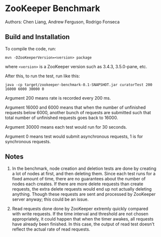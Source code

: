 # ZooKeeper Benchmark

Authors: Chen Liang, Andrew Ferguson, Rodrigo Fonseca

## Build and Installation

To compile the code, run: 

	mvn -DZooKeeperVersion=<version> package

where `<version>` is a ZooKeeper version such as 3.4.3, 3.5.0-pane, etc.

After this, to run the test, run like this:

	java -cp target/zookeeper-benchmark-0.1-SNAPSHOT.jar curatorTest 200 16000 6000 30000 0

Argument 200 means rate is recorded every 200 ms.

Argument 16000 and 6000 means that when the number of unfinished requests below 
6000, another bunch of requests are submitted such that total number of 
unfinished requests goes back to 16000.

Argument 30000 means each test would run for 30 seconds.

Argument 0 means test would submit asynchronous requests, 1 is for synchronous 
requests.

## Notes

1. In the benchmark, node creation and deletion tests are done by creating a lot
of nodes at first, and then deleting them. Since each test runs for a fixed 
amount of time, there are no guarantees about the number of nodes each creates.
If there are more delete requests than create requests, the extra delete 
requests would end up not actually deleting anything. Though these requests are 
sent and processed by ZooKeeper server anyway; this could be an issue.

2. Read requests done done by ZooKeeper extremly quickly compared with write 
requests. If the time interval and threshold are not chosen appropriately, it 
could happen that when the timer awakes, all requests have already been 
finished. In this case, the output of read test doesn't reflect the actual rate 
of read requests. 
